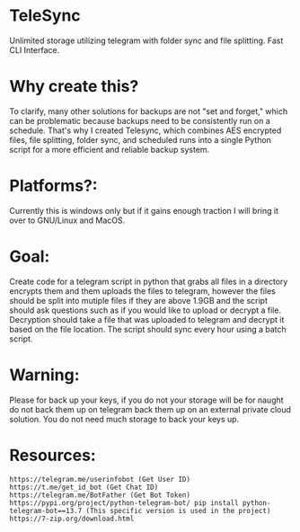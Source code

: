 # TeleSync
Unlimited storage utilizing telegram with folder sync and file splitting. Fast CLI Interface.

# Why create this?
To clarify, many other solutions for backups are not "set and forget," which can be problematic because backups need to be consistently run on a schedule. That's why I created Telesync, which combines AES encrypted files, file splitting, folder sync, and scheduled runs into a single Python script for a more efficient and reliable backup system.

# Platforms?:
Currently this is windows only but if it gains enough traction I will bring it over to GNU/Linux and MacOS.

# Goal:
Create code for a telegram script in python that grabs all files in a directory encrypts them and them uploads the files to telegram, however the files should be split into mutiple files if they are above 1.9GB and the script should ask questions such as if you would like to upload or decrypt a file. Decryption should take a file that was uploaded to telegram and decrypt it based on the file location. The script should sync every hour using a batch script.

# Warning:

Please for back up your keys, if you do not your storage will be for naught do not back them up on telegram back them up on an external private cloud solution. You do not need much storage to back your keys up.

# Resources: 
```
https://telegram.me/userinfobot (Get User ID)
https://t.me/get_id_bot (Get Chat ID)
https://telegram.me/BotFather (Get Bot Token)
https://pypi.org/project/python-telegram-bot/ pip install python-telegram-bot==13.7 (This specific version is used in the project)
https://7-zip.org/download.html
```
